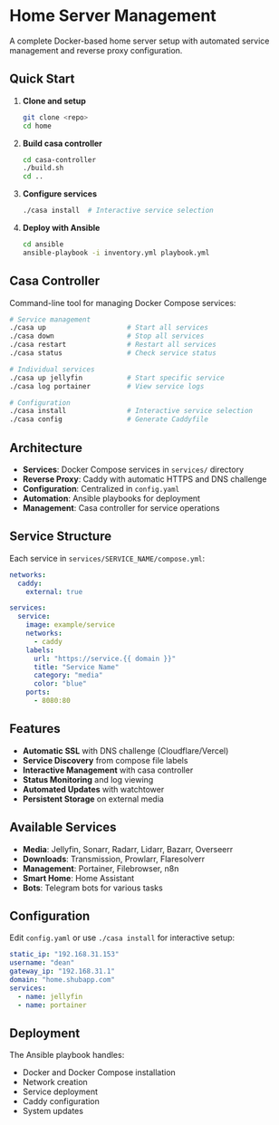 # Home Server Management

A complete Docker-based home server setup with automated service management and reverse proxy configuration.

## Quick Start

1. **Clone and setup**
   ```bash
   git clone <repo>
   cd home
   ```

2. **Build casa controller**
   ```bash
   cd casa-controller
   ./build.sh
   cd ..
   ```

3. **Configure services**
   ```bash
   ./casa install  # Interactive service selection
   ```

4. **Deploy with Ansible**
   ```bash
   cd ansible
   ansible-playbook -i inventory.yml playbook.yml
   ```

## Casa Controller

Command-line tool for managing Docker Compose services:

```bash
# Service management
./casa up                    # Start all services
./casa down                  # Stop all services
./casa restart               # Restart all services
./casa status                # Check service status

# Individual services
./casa up jellyfin           # Start specific service
./casa log portainer         # View service logs

# Configuration
./casa install               # Interactive service selection
./casa config                # Generate Caddyfile
```

## Architecture

- **Services**: Docker Compose services in `services/` directory
- **Reverse Proxy**: Caddy with automatic HTTPS and DNS challenge
- **Configuration**: Centralized in `config.yaml`
- **Automation**: Ansible playbooks for deployment
- **Management**: Casa controller for service operations

## Service Structure

Each service in `services/SERVICE_NAME/compose.yml`:

```yaml
networks:
  caddy:
    external: true

services:
  service:
    image: example/service
    networks:
      - caddy
    labels:
      url: "https://service.{{ domain }}"
      title: "Service Name"
      category: "media"
      color: "blue"
    ports:
      - 8080:80
```

## Features

- **Automatic SSL** with DNS challenge (Cloudflare/Vercel)
- **Service Discovery** from compose file labels
- **Interactive Management** with casa controller
- **Status Monitoring** and log viewing
- **Automated Updates** with watchtower
- **Persistent Storage** on external media

## Available Services

- **Media**: Jellyfin, Sonarr, Radarr, Lidarr, Bazarr, Overseerr
- **Downloads**: Transmission, Prowlarr, Flaresolverr
- **Management**: Portainer, Filebrowser, n8n
- **Smart Home**: Home Assistant
- **Bots**: Telegram bots for various tasks

## Configuration

Edit `config.yaml` or use `./casa install` for interactive setup:

```yaml
static_ip: "192.168.31.153"
username: "dean"
gateway_ip: "192.168.31.1"
domain: "home.shubapp.com"
services:
  - name: jellyfin
  - name: portainer
```

## Deployment

The Ansible playbook handles:
- Docker and Docker Compose installation
- Network creation
- Service deployment
- Caddy configuration
- System updates
